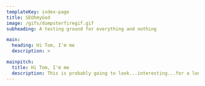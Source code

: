 ```yaml
---
templateKey: index-page
title: SEOhmyGod
image: /gifs/dumpsterfiregif.gif
subheading: A testing ground for everything and nothing

main:
  heading: Hi Tom, I'm me
  description: >

mainpitch:
  title: Hi Tom, I'm me
  description: This is probably going to look...interesting...for a long time, as I'm teaching myself web dev on the side. I'm a Product Manager at ResearchGate with a focus on SEO, and it's high time I actually practically apply the knowledge I spend my days encouraging others to use. Additionally, there'll be some tools popping up and other random elements as I figure out how to develop my strand of the web. Have fun!
---
```

